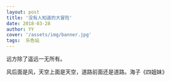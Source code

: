 ```yaml
---
layout: post
title: '没有人知道的大冒险'
date: 2018-03-28
author: YY
cover: '/assets/img/banner.jpg'
tags:  乐色站
---
```

远方除了遥远一无所有。

风后面是风，天空上面是天空，道路前面还是道路。海子《四姐妹》